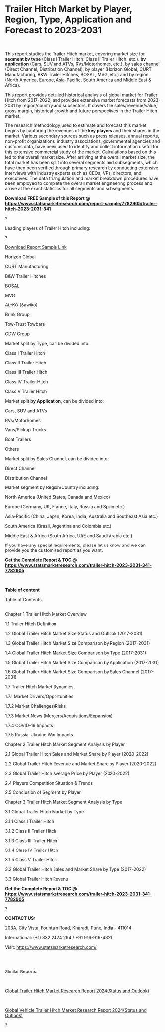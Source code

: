 <h1>Trailer Hitch Market by Player, Region, Type, Application and Forecast to 2023-2031</h1><br/><p>This report studies the Trailer Hitch market, covering market size for <strong>segment by type</strong> (Class I Trailer Hitch, Class II Trailer Hitch, etc.), <strong>by application</strong> (Cars, SUV and ATVs, RVs/Motorhomes, etc.), by sales channel (Direct Channel, Distribution Channel), by player (Horizon Global, CURT Manufacturing, B&W Trailer Hitches, BOSAL, MVG, etc.) and by region (North America, Europe, Asia-Pacific, South America and Middle East & Africa).</p>
 
 
 
 <p>This report provides detailed historical analysis of global market for Trailer Hitch from 2017-2022, and provides extensive market forecasts from 2023-2031 by region/country and subsectors. It covers the sales/revenue/value, gross margin, historical growth and future perspectives in the Trailer Hitch market.</p>
 
 
 
 <p>The research methodology used to estimate and forecast this market begins by capturing the revenues of the <strong>key players</strong> and their shares in the market. Various secondary sources such as press releases, annual reports, non-profit organizations, industry associations, governmental agencies and customs data, have been used to identify and collect information useful for this extensive commercial study of the market. Calculations based on this led to the overall market size. After arriving at the overall market size, the total market has been split into several segments and subsegments, which have then been verified through primary research by conducting extensive interviews with industry experts such as CEOs, VPs, directors, and executives. The data triangulation and market breakdown procedures have been employed to complete the overall market engineering process and arrive at the exact statistics for all segments and subsegments.</p>
 
 
 
 <div><b>Download FREE Sample of this Report @ <a href="https://www.statsmarketresearch.com/download-free-sample/7782905/trailer-hitch-2023-2031-341">https://www.statsmarketresearch.com/report-sample/7782905/trailer-hitch-2023-2031-341</a></b></div>
 
 
 
 <p>? </p>
 
 
 
 <p>Leading players of Trailer Hitch including:</p>
 
 
 
 <p>? </p>
 
 
 
 <p><a href="https://www.statsmarketresearch.com/download-free-sample/7782905/trailer-hitch-2023-2031-341">Download Report Sample Link</a></p>
 
 
 
 <p>Horizon Global</p>
 
 
 
 <p>CURT Manufacturing</p>
 
 
 
 <p>B&W Trailer Hitches</p>
 
 
 
 <p>BOSAL</p>
 
 
 
 <p>MVG</p>
 
 
 
 <p>AL-KO (Sawiko)</p>
 
 
 
 <p>Brink Group</p>
 
 
 
 <p>Tow-Trust Towbars</p>
 
 
 
 <p>GDW Group</p>
 
 
 
 <p>Market split by Type, can be divided into:</p>
 
 
 
 <p>Class I Trailer Hitch</p>
 
 
 
 <p>Class II Trailer Hitch</p>
 
 
 
 <p>Class III Trailer Hitch</p>
 
 
 
 <p>Class IV Trailer Hitch</p>
 
 
 
 <p>Class V Trailer Hitch</p>
 
 
 
 <p>Market split <strong>by Application</strong>, can be divided into:</p>
 
 
 
 <p>Cars, SUV and ATVs</p>
 
 
 
 <p>RVs/Motorhomes</p>
 
 
 
 <p>Vans/Pickup Trucks</p>
 
 
 
 <p>Boat Trailers</p>
 
 
 
 <p>Others</p>
 
 
 
 <p>Market split by Sales Channel, can be divided into:</p>
 
 
 
 <p>Direct Channel</p>
 
 
 
 <p>Distribution Channel</p>
 
 
 
 <p>Market segment by Region/Country including:</p>
 
 
 
 <p>North America (United States, Canada and Mexico)</p>
 
 
 
 <p>Europe (Germany, UK, France, Italy, Russia and Spain etc.)</p>
 
 
 
 <p>Asia-Pacific (China, Japan, Korea, India, Australia and Southeast Asia etc.)</p>
 
 
 
 <p>South America (Brazil, Argentina and Colombia etc.)</p>
 
 
 
 <p>Middle East & Africa (South Africa, UAE and Saudi Arabia etc.)</p>
 
 
 
 <p>If you have any special requirements, please let us know and we can provide you the customized report as you want.</p>
 
 
 
 <div><b>Get the Complete Report & TOC @ <a href="https://www.statsmarketresearch.com/trailer-hitch-2023-2031-341-7782905">https://www.statsmarketresearch.com/trailer-hitch-2023-2031-341-7782905</a></b></div>
 
 
 
 <p><br />
 
 <b>Table of content</b></p>
 
 
 
 <p>Table of Contents<br />
 
 <br />
 
 Chapter 1 Trailer Hitch Market Overview<br />
 
 1.1 Trailer Hitch Definition<br />
 
 1.2 Global Trailer Hitch Market Size Status and Outlook (2017-2031)<br />
 
 1.3 Global Trailer Hitch Market Size Comparison by Region (2017-2031)<br />
 
 1.4 Global Trailer Hitch Market Size Comparison by Type (2017-2031)<br />
 
 1.5 Global Trailer Hitch Market Size Comparison by Application (2017-2031)<br />
 
 1.6 Global Trailer Hitch Market Size Comparison by Sales Channel (2017-2031)<br />
 
 1.7 Trailer Hitch Market Dynamics<br />
 
 1.7.1 Market Drivers/Opportunities<br />
 
 1.7.2 Market Challenges/Risks<br />
 
 1.7.3 Market News (Mergers/Acquisitions/Expansion)<br />
 
 1.7.4 COVID-19 Impacts<br />
 
 1.7.5 Russia-Ukraine War Impacts<br />
 
 Chapter 2 Trailer Hitch Market Segment Analysis by Player<br />
 
 2.1 Global Trailer Hitch Sales and Market Share by Player (2020-2022)<br />
 
 2.2 Global Trailer Hitch Revenue and Market Share by Player (2020-2022)<br />
 
 2.3 Global Trailer Hitch Average Price by Player (2020-2022)<br />
 
 2.4 Players Competition Situation & Trends<br />
 
 2.5 Conclusion of Segment by Player<br />
 
 Chapter 3 Trailer Hitch Market Segment Analysis by Type<br />
 
 3.1 Global Trailer Hitch Market by Type<br />
 
 3.1.1 Class I Trailer Hitch<br />
 
 3.1.2 Class II Trailer Hitch<br />
 
 3.1.3 Class III Trailer Hitch<br />
 
 3.1.4 Class IV Trailer Hitch<br />
 
 3.1.5 Class V Trailer Hitch<br />
 
 3.2 Global Trailer Hitch Sales and Market Share by Type (2017-2022)<br />
 
 3.3 Global Trailer Hitch Revenu</p>
 
 
 
 <div><b>Get the Complete Report & TOC @ <a href="https://www.statsmarketresearch.com/trailer-hitch-2023-2031-341-7782905">https://www.statsmarketresearch.com/trailer-hitch-2023-2031-341-7782905</a></b></div>
 
 
 
 <p>? </p>
 
 
 
 <p><b>CONTACT US:</b><br />
 
 203A, City Vista, Fountain Road, Kharadi, Pune, India - 411014<br />
 
 International: (+1) 332 2424 294 / +91 916-916-4321<br />
 
 Visit: <a href="https://www.statsmarketresearch.com/">https://www.statsmarketresearch.com/</a><br />
 
 <br />
 
 <br />
 
 Similar Reports:<br />
 
 <br />
 
 <a href="https://www.statsmarketresearch.com/global-trailer-hitch-2024-46-7893225">Global Trailer Hitch Market Research Report 2024(Status and Outlook)</a><br />
 
 <br />
 
 <a href="https://www.statsmarketresearch.com/global-vehicle-trailer-hitch-2024-375-7889926">Global Vehicle Trailer Hitch Market Research Report 2024(Status and Outlook)</a><br />
 
 ? </p>
